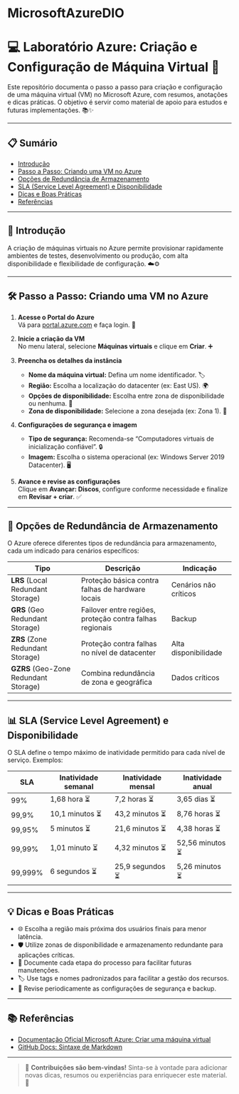 # MicrosoftAzureDIO

# 💻 Laboratório Azure: Criação e Configuração de Máquina Virtual 🚀

Este repositório documenta o passo a passo para criação e configuração de uma máquina virtual (VM) no Microsoft Azure, com resumos, anotações e dicas práticas. O objetivo é servir como material de apoio para estudos e futuras implementações. 📚✨

---

## 📋 Sumário

- [Introdução](#introdução)
- [Passo a Passo: Criando uma VM no Azure](#passo-a-passo-criando-uma-vm-no-azure)
- [Opções de Redundância de Armazenamento](#opções-de-redundância-de-armazenamento)
- [SLA (Service Level Agreement) e Disponibilidade](#sla-service-level-agreement-e-disponibilidade)
- [Dicas e Boas Práticas](#dicas-e-boas-práticas)
- [Referências](#referências)

---

## 📖 Introdução

A criação de máquinas virtuais no Azure permite provisionar rapidamente ambientes de testes, desenvolvimento ou produção, com alta disponibilidade e flexibilidade de configuração. ☁️⚙️

---

## 🛠️ Passo a Passo: Criando uma VM no Azure

1. **Acesse o Portal do Azure**  
   Vá para [portal.azure.com](https://portal.azure.com) e faça login. 🔐

2. **Inicie a criação da VM**  
   No menu lateral, selecione **Máquinas virtuais** e clique em **Criar**. ➕

3. **Preencha os detalhes da instância**  
   - **Nome da máquina virtual:** Defina um nome identificador. 🏷️  
   - **Região:** Escolha a localização do datacenter (ex: East US). 🌍  
   - **Opções de disponibilidade:** Escolha entre zona de disponibilidade ou nenhuma. 🏢  
   - **Zona de disponibilidade:** Selecione a zona desejada (ex: Zona 1). 📍

4. **Configurações de segurança e imagem**  
   - **Tipo de segurança:** Recomenda-se “Computadores virtuais de inicialização confiável”. 🔒  
   - **Imagem:** Escolha o sistema operacional (ex: Windows Server 2019 Datacenter). 🖥️

5. **Avance e revise as configurações**  
   Clique em **Avançar: Discos**, configure conforme necessidade e finalize em **Revisar + criar**. ✅

---

## 💾 Opções de Redundância de Armazenamento

O Azure oferece diferentes tipos de redundância para armazenamento, cada um indicado para cenários específicos:

| Tipo                      | Descrição                                         | Indicação              |
|---------------------------|-------------------------------------------------|-----------------------|
| **LRS** (Local Redundant Storage)    | Proteção básica contra falhas de hardware locais | Cenários não críticos  |
| **GRS** (Geo Redundant Storage)      | Failover entre regiões, proteção contra falhas regionais | Backup                 |
| **ZRS** (Zone Redundant Storage)     | Proteção contra falhas no nível de datacenter    | Alta disponibilidade   |
| **GZRS** (Geo-Zone Redundant Storage)| Combina redundância de zona e geográfica         | Dados críticos         |

---

## 📊 SLA (Service Level Agreement) e Disponibilidade

O SLA define o tempo máximo de inatividade permitido para cada nível de serviço. Exemplos:

| SLA      | Inatividade semanal | Inatividade mensal | Inatividade anual    |
|----------|---------------------|--------------------|---------------------|
| 99%      | 1,68 hora ⏳        | 7,2 horas ⏳       | 3,65 dias ⏳         |
| 99,9%    | 10,1 minutos ⏳     | 43,2 minutos ⏳    | 8,76 horas ⏳        |
| 99,95%   | 5 minutos ⏳        | 21,6 minutos ⏳    | 4,38 horas ⏳        |
| 99,99%   | 1,01 minuto ⏳      | 4,32 minutos ⏳    | 52,56 minutos ⏳     |
| 99,999%  | 6 segundos ⏳       | 25,9 segundos ⏳   | 5,26 minutos ⏳      |

---

## 💡 Dicas e Boas Práticas

- 🌐 Escolha a região mais próxima dos usuários finais para menor latência.  
- 🛡️ Utilize zonas de disponibilidade e armazenamento redundante para aplicações críticas.  
- 📝 Documente cada etapa do processo para facilitar futuras manutenções.  
- 🏷️ Use tags e nomes padronizados para facilitar a gestão dos recursos.  
- 🔄 Revise periodicamente as configurações de segurança e backup.

---

## 📚 Referências

- [Documentação Oficial Microsoft Azure: Criar uma máquina virtual](https://learn.microsoft.com/pt-br/azure/virtual-machines/windows/quick-create-portal)  
- [GitHub Docs: Sintaxe de Markdown](https://docs.github.com/pt/get-started/writing-on-github/getting-started-with-writing-and-formatting-on-github/basic-writing-and-formatting-syntax)

---

> 🙌 **Contribuições são bem-vindas!** Sinta-se à vontade para adicionar novas dicas, resumos ou experiências para enriquecer este material. 🚀
